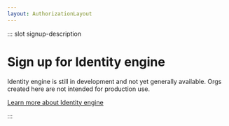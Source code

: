 ```yaml
---
layout: AuthorizationLayout
---
```


::: slot signup-description
 # Sign up for Identity engine

Identity engine is still in development and not yet generally available. Orgs created here are not intended for production use.

<a href="https://developer.okta.com/docs/concepts/ie-intro/" target="_blank">Learn more about Identity engine</a>

:::

<SignUpOiePreview />


